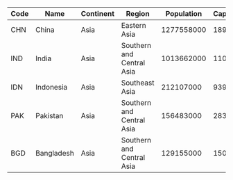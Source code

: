 | Code | Name | Continent | Region | Population | Capital |
| --- | --- | --- | --- | --- | --- |
| CHN | China | Asia | Eastern Asia | 1277558000 | 1891 | 
| IND | India | Asia | Southern and Central Asia | 1013662000 | 1109 | 
| IDN | Indonesia | Asia | Southeast Asia | 212107000 | 939 | 
| PAK | Pakistan | Asia | Southern and Central Asia | 156483000 | 2831 | 
| BGD | Bangladesh | Asia | Southern and Central Asia | 129155000 | 150 | 
